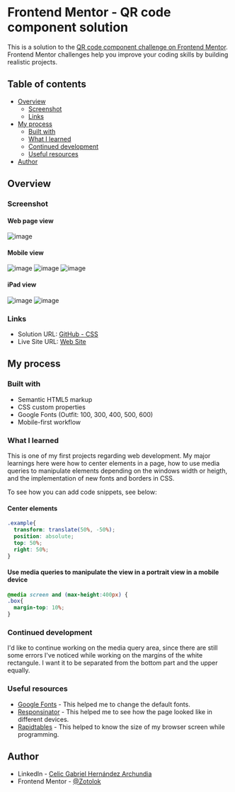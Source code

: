 # Frontend Mentor - QR code component solution

This is a solution to the [QR code component challenge on Frontend Mentor](https://www.frontendmentor.io/challenges/qr-code-component-iux_sIO_H). Frontend Mentor challenges help you improve your coding skills by building realistic projects. 

## Table of contents

- [Overview](#overview)
  - [Screenshot](#screenshot)
  - [Links](#links)
- [My process](#my-process)
  - [Built with](#built-with)
  - [What I learned](#what-i-learned)
  - [Continued development](#continued-development)
  - [Useful resources](#useful-resources)
- [Author](#author)


## Overview

### Screenshot
#### Web page view
![image](https://github.com/Zotolok/Front-End/assets/66386227/c0db2109-e66d-4e77-a261-115400ee59ce)

#### Mobile view
![image](https://github.com/Zotolok/Front-End/assets/66386227/c45aa3dd-dd33-42ff-867e-718b829b1bc3)
![image](https://github.com/Zotolok/Front-End/assets/66386227/32e60950-25b7-437c-b940-f4151d6a36a2)
![image](https://github.com/Zotolok/Front-End/assets/66386227/edefaa12-50b6-4a0d-8637-8d546c2ce889)

#### iPad view
![image](https://github.com/Zotolok/Front-End/assets/66386227/f9e36aee-aadc-4943-9b14-858a84ef0ac5)
![image](https://github.com/Zotolok/Front-End/assets/66386227/6399a4d5-644f-4ff2-9443-6f4f419292cb)


### Links

- Solution URL: [GitHub - CSS]([https://your-solution-url.com](https://github.com/Zotolok/Front-End/blob/79ded6c7de0d819ec3fb243d4e245234bdb38b09/QR_Code/CSS/styles.css))
- Live Site URL: [Web Site]([https://your-live-site-url.com](https://qrcode-amber-mu.vercel.app/))

## My process

### Built with

- Semantic HTML5 markup
- CSS custom properties
- Google Fonts (Outfit: 100, 300, 400, 500, 600)
- Mobile-first workflow


### What I learned

This is one of my first projects regarding web development. My major learnings here were how to center elements in a page, how to use media queries to manipulate elements depending on the windows width or heigth, and the implementation of new fonts and borders in CSS.

To see how you can add code snippets, see below:
#### Center elements
```css
.example{
  transform: translate(50%, -50%);
  position: absolute;
  top: 50%;
  right: 50%;
}
```
#### Use media queries to manipulate the view in a portrait view in a mobile device
```css
@media screen and (max-height:400px) {
.box{
  margin-top: 10%;
}
```


### Continued development

I'd like to continue working on the media query area, since there are still some errors I've noticed while working on the margins of the white rectangule. I want it to be separated from the bottom part and the upper equally.


### Useful resources

- [Google Fonts](https://fonts.google.com/) - This helped me to change the default fonts.
- [Responsinator](http://www.responsinator.com/) - This helped me to see how the page looked like in different devices.
- [Rapidtables](https://www.rapidtables.org/web/tools/window-size.html) -  This helped to know the size of my browser screen while programming.


## Author

- LinkedIn - [Celic Gabriel Hernández Archundia](www.linkedin.com/in/celic-gabriel-hernández-archundia-63935a1b5)
- Frontend Mentor - [@Zotolok](https://www.frontendmentor.io/profile/Zotolok)
